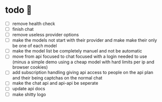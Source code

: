 # todo 🫩
- [ ] remove health check
- [ ] finish chat
- [ ] remove useless provider options
- [ ] make the models not start with their provider and make make their only be one of each model
- [ ] make the model list be completely manuel and not be automatic
- [ ] move from api focused to chat focused with a login needed to use (minus a simple demo using a cheap model with hard limits per ip and browser cookies)
- [ ] add subscription handling giving api access to people on the api plan and their being captchas on the normal chat
- [ ] make the chat api and api-api be seperate
- [ ] update api docs
- [ ] make shitty logo
